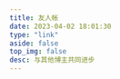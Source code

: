 ```yaml
---
title: 友人帐
date: 2023-04-02 18:01:30
type: "link"
aside: false
top_img: false
desc: 与其他博主共同进步
---
```

